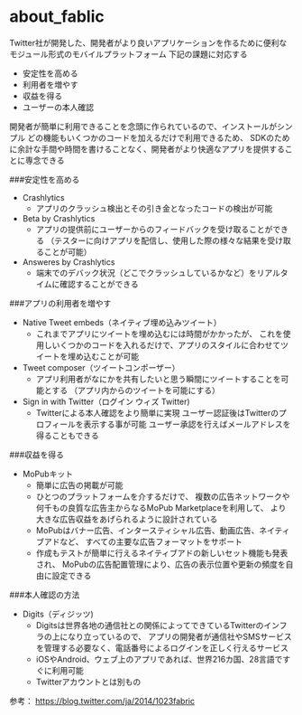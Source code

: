 # about_fablic

Twitter社が開発した、開発者がより良いアプリケーションを作るために便利なモジュール形式のモバイルプラットフォーム
下記の課題に対応する

* 安定性を高める
* 利用者を増やす
* 収益を得る
* ユーザーの本人確認

開発者が簡単に利用できることを念頭に作られているので、インストールがシンプル
どの機能もいくつかのコードを加えるだけで利用できるため、
SDKのために余計な手間や時間を書けることなく、開発者がより快適なアプリを提供することに専念できる


###安定性を高める

* Crashlytics
    - アプリのクラッシュ検出とその引き金となったコードの検出が可能
* Beta by Crashlytics
    - アプリの提供前にユーザーからのフィードバックを受け取ることができる
        （テスターに向けアプリを配信し、使用した際の様々な結果を受け取ることが可能）
* Answeres by Crashlytics
    - 端末でのデバック状況（どこでクラッシュしているかなど）をリアルタイムに確認することができる

###アプリの利用者を増やす

* Native Tweet embeds（ネイティブ埋め込みツイート）
    - これまでアプリにツイートを埋め込むには時間がかかったが、
      これを使用しいくつかのコードを入れるだけで、アプリのスタイルに合わせてツイートを埋め込むことが可能
* Tweet composer（ツイートコンポーザー）
    - アプリ利用者がなにかを共有したいと思う瞬間にツイートすることを可能とする
     （アプリ内からのツイートを可能にする）
* Sign in with Twitter（ログイン ウィズ Twitter)
    - Twitterによる本人確認をより簡単に実現
      ユーザー認証後はTwitterのプロフィールを表示する事が可能
      ユーザー承認を行えばメールアドレスを得ることもできる

###収益を得る

* MoPubキット
    - 簡単に広告の掲載が可能
    - ひとつのプラットフォームを介するだけで、
    複数の広告ネットワークや何千もの良質な広告主からなるMoPub Marketplaceを利用して、
    より大きな広告収益をあげられるように設計されている
    - MoPubはバナー広告、インタースティシャル広告、動画広告、ネイティブアドなど、
    すべての主要な広告フォーマットをサポート
    - 作成もテストが簡単に行えるネイティブアドの新しいセット機能も発表され、
    MoPubの広告配置管理により、広告の表示位置や更新の頻度を自由に設定できる

###本人確認の方法

* Digits（ディジッツ)
    - Digitsは世界各地の通信社との関係によってできているTwitterのインフラの上になり立っているので、
    アプリの開発者が通信社やSMSサービスを管理する必要なく、電話番号によるログインを正しく行えるサービス
    - iOSやAndroid、ウェブ上のアプリであれば、世界216カ国、28言語ですぐに利用可能
    - Twitterアカウントとは別もの

参考：
https://blog.twitter.com/ja/2014/1023fabric